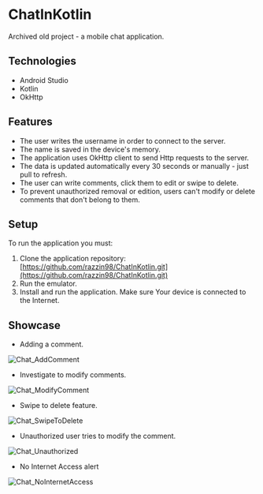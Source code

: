 # ChatInKotlin
Archived old project - a mobile chat application.

## Technologies
- Android Studio
- Kotlin
- OkHttp

## Features
- The user writes the username in order to connect to the server.
- The name is saved in the device's memory.
- The application uses OkHttp client to send Http requests to the server.
- The data is updated automatically every 30 seconds or manually - just pull to refresh.
- The user can write comments, click them to edit or swipe to delete.
- To prevent unauthorized removal or edition, users can't modify or delete comments that don't belong to them.

## Setup
To run the application you must:
1. Clone the application repository: [https://github.com/razzin98/ChatInKotlin.git](https://github.com/razzin98/ChatInKotlin.git)
2. Run the emulator.
3. Install and run the application. Make sure Your device is connected to the Internet.

## Showcase
- Adding a comment.

![Chat_AddComment](https://user-images.githubusercontent.com/75611423/118484092-1f2b6300-b717-11eb-9858-516244e495b0.gif)

- Investigate to modify comments.

![Chat_ModifyComment](https://user-images.githubusercontent.com/75611423/118484266-53068880-b717-11eb-9f2b-1cd1470a7dd8.gif)

- Swipe to delete feature.

![Chat_SwipeToDelete](https://user-images.githubusercontent.com/75611423/118484325-6285d180-b717-11eb-96f4-36288e993fbd.gif)

- Unauthorized user tries to modify the comment.

![Chat_Unauthorized](https://user-images.githubusercontent.com/75611423/118484506-96f98d80-b717-11eb-99cc-f375d609cb3d.gif)

- No Internet Access alert

![Chat_NoInternetAccess](https://user-images.githubusercontent.com/75611423/118484593-b1cc0200-b717-11eb-92af-c4a6fd5472d8.gif)
